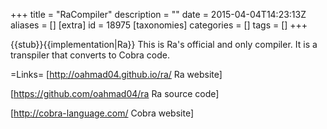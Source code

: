 +++
title = "RaCompiler"
description = ""
date = 2015-04-04T14:23:13Z
aliases = []
[extra]
id = 18975
[taxonomies]
categories = []
tags = []
+++

{{stub}}{{implementation|Ra}}
This is Ra's official and only compiler. It is a transpiler that converts to Cobra code.

=Links=
[http://oahmad04.github.io/ra/ Ra website]

[https://github.com/oahmad04/ra Ra source code]

[http://cobra-language.com/ Cobra website]
